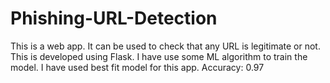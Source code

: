 # Phishing-URL-Detection
This is a web app. It can be used to check that any URL is legitimate or not.
This is developed using Flask.
I have use some ML algorithm to train the model.
I have used best fit model for this app.
Accuracy: 0.97
